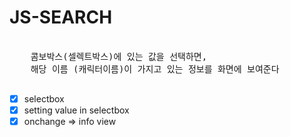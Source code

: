 # JS-SEARCH

<pre>

    콤보박스(셀렉트박스)에 있는 값을 선택하면,
    해당 이름 (캐릭터이름)이 가지고 있는 정보를 화면에 보여준다

</pre>

- [x] selectbox
- [x] setting value in selectbox
- [x] onchange => info view 